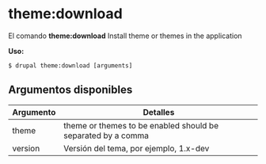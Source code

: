 # theme:download
El comando **theme:download** Install theme or themes in the application

**Uso:**
```
$ drupal theme:download [arguments] 
```


## Argumentos disponibles
Argumento | Detalles
---------|-------------
theme | theme or themes to be enabled should be separated by a comma
version | Versión del tema, por ejemplo, 1.x-dev
